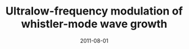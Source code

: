 ---
title: "Ultralow-frequency modulation of whistler-mode wave growth"
collection: publications
permalink: /publication/2011-08-01-Watt
date: 2011-08-01
venue: 'Journal of Geophysical Research: Space Physics'
paperurl: 'https://doi.org/10.1029/2011JA016730'
citation: 'Watt, C. E. J., Degeling, a. W., Rankin, R., Murphy, K. R., Rae, I. J., &amp; Singer, H. J. (2011). Ultralow-frequency modulation of whistler-mode wave growth. Journal of Geophysical Research: Space Physics, 116(10), 1-13. '
---